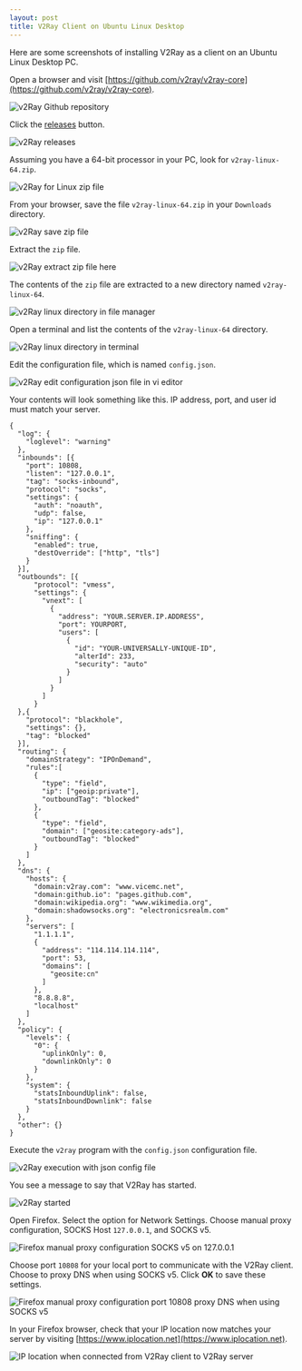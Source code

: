 ```yaml
---
layout: post
title: V2Ray Client on Ubuntu Linux Desktop
---
```


Here are some screenshots of installing V2Ray as a client on an Ubuntu Linux Desktop PC.

Open a browser and visit [https://github.com/v2ray/v2ray-core](https://github.com/v2ray/v2ray-core).

![v2Ray Github repository](/images/ss354.png)

Click the [releases](https://github.com/v2ray/v2ray-core/releases) button.

![v2Ray releases](/images/ss355.png)

Assuming you have a 64-bit processor in your PC, look for `v2ray-linux-64.zip`.

![v2Ray for Linux zip file](/images/ss356.png)

From your browser, save the file `v2ray-linux-64.zip` in your `Downloads` directory.

![v2Ray save zip file](/images/ss357.png)

Extract the `zip` file.

![v2Ray extract zip file here](/images/ss358.png)

The contents of the `zip` file are extracted to a new directory named `v2ray-linux-64`.

![v2Ray linux directory in file manager](/images/ss359.png)

Open a terminal and list the contents of the  `v2ray-linux-64` directory.

![v2Ray linux directory in terminal](/images/ss360.png)

Edit the configuration file, which is named `config.json`.

![v2Ray edit configuration json file in vi editor](/images/ss361.png)

Your contents will look something like this. IP address, port, and user id must match your server.

```
{
  "log": {
    "loglevel": "warning"
  },
  "inbounds": [{
    "port": 10808,
    "listen": "127.0.0.1",
    "tag": "socks-inbound",
    "protocol": "socks",
    "settings": {
      "auth": "noauth",
      "udp": false,
      "ip": "127.0.0.1"
    },
    "sniffing": {
      "enabled": true,
      "destOverride": ["http", "tls"]
    }
  }],
  "outbounds": [{
      "protocol": "vmess",
      "settings": {
        "vnext": [
          {
            "address": "YOUR.SERVER.IP.ADDRESS",
            "port": YOURPORT,
            "users": [
              {
                "id": "YOUR-UNIVERSALLY-UNIQUE-ID",
                "alterId": 233,
                "security": "auto"
              }
            ]
          }
        ]
      }
  },{
    "protocol": "blackhole",
    "settings": {},
    "tag": "blocked"
  }],
  "routing": {
    "domainStrategy": "IPOnDemand",
    "rules":[
      {
        "type": "field",
        "ip": ["geoip:private"],
        "outboundTag": "blocked"
      },
      {
        "type": "field",
        "domain": ["geosite:category-ads"],
        "outboundTag": "blocked"
      }
    ]
  },
  "dns": {
    "hosts": {
      "domain:v2ray.com": "www.vicemc.net",
      "domain:github.io": "pages.github.com",
      "domain:wikipedia.org": "www.wikimedia.org",
      "domain:shadowsocks.org": "electronicsrealm.com"
    },
    "servers": [
      "1.1.1.1",
      {
        "address": "114.114.114.114",
        "port": 53,
        "domains": [
          "geosite:cn"
        ]
      },
      "8.8.8.8",
      "localhost"
    ]
  },
  "policy": {
    "levels": {
      "0": {
        "uplinkOnly": 0,
        "downlinkOnly": 0
      }
    },
    "system": {
      "statsInboundUplink": false,
      "statsInboundDownlink": false
    }
  },
  "other": {}
}
```

Execute the `v2ray` program with the `config.json` configuration file.

![v2Ray execution with json config file](/images/ss362.png)

You see a message to say that V2Ray has started.

![v2Ray started](/images/ss363.png)

Open Firefox. Select the option for Network Settings. Choose manual proxy configuration, SOCKS Host `127.0.0.1`, and SOCKS v5.

![Firefox manual proxy configuration SOCKS v5 on 127.0.0.1](/images/ss364.png)

Choose port `10808` for your local port to communicate with the V2Ray client. Choose to proxy DNS when using SOCKS v5. Click **OK** to save these settings.

![Firefox manual proxy configuration port 10808 proxy DNS when using SOCKS v5](/images/ss365.png)

In your Firefox browser, check that your IP location now matches your server by visiting [https://www.iplocation.net](https://www.iplocation.net).

![IP location when connected from V2Ray client to V2Ray server](/images/ss366.png)
